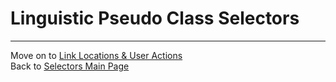 # Linguistic Pseudo Class Selectors


___
Move on to [Link Locations & User Actions](08-link-locations-user-actions)  
Back to [Selectors Main Page](00-selectors)